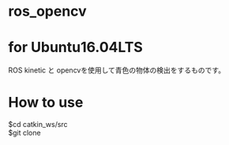 # ros_opencv  
  
# for Ubuntu16.04LTS  
ROS kinetic と opencvを使用して青色の物体の検出をするものです。  
  
# How to use  
$cd catkin_ws/src  
$git clone
